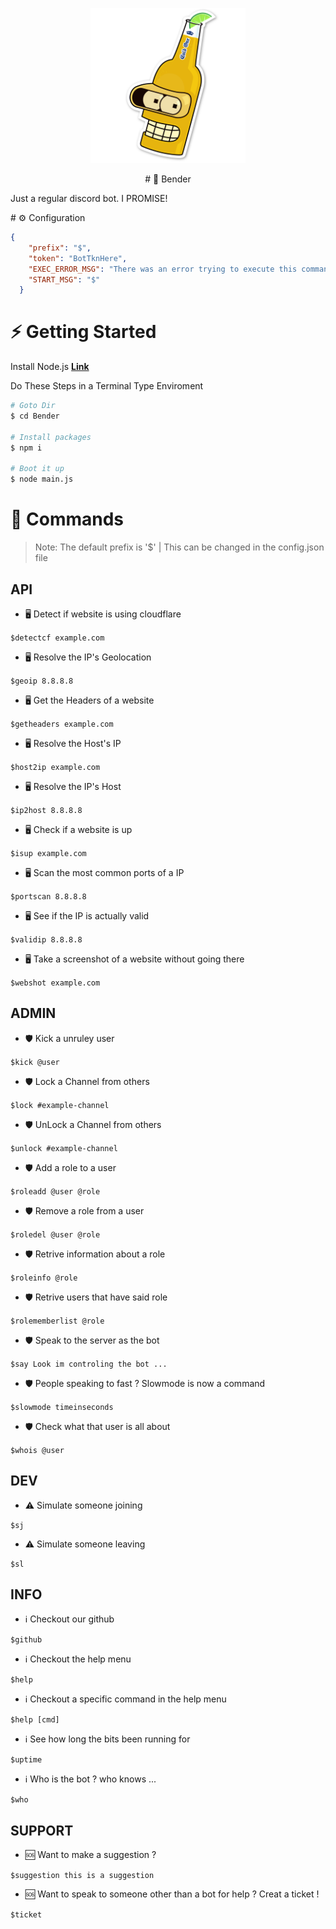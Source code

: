<p align="center">
  <img width="248" height="248" src="https://raw.githubusercontent.com/0xWarning/Bender/main/image/b1.png">
</p>
<p align="center">
# 🍺 Bender

 Just a regular discord bot. I PROMISE!
</p>
# ⚙️ Configuration

```json
{
    "prefix": "$",
    "token": "BotTknHere",
    "EXEC_ERROR_MSG": "There was an error trying to execute this command!",
    "START_MSG": "$"
  }
```

# ⚡ Getting Started

Install Node.js **[Link](https://nodejs.org/en/download/)**

Do These Steps in a Terminal Type Enviroment

```bash
# Goto Dir
$ cd Bender

# Install packages
$ npm i

# Boot it up
$ node main.js

```

# 📜 Commands

> Note: The default prefix is '$'
> | This can be changed in the config.json file

## API

- 🖥️ Detect if website is using cloudflare

`$detectcf example.com`

- 🖥️ Resolve the IP's Geolocation

`$geoip 8.8.8.8`

- 🖥️ Get the Headers of a website

`$getheaders example.com`

- 🖥️ Resolve the Host's IP

`$host2ip example.com`

- 🖥️ Resolve the IP's Host

`$ip2host 8.8.8.8`

- 🖥️ Check if a website is up

`$isup example.com`

- 🖥️ Scan the most common ports of a IP

`$portscan 8.8.8.8`

- 🖥️ See if the IP is actually valid

`$validip 8.8.8.8`

- 🖥️ Take a screenshot of a website without going there

`$webshot example.com`

## ADMIN

- 🛡️ Kick a unruley user

`$kick @user`

- 🛡️ Lock a Channel from others

`$lock #example-channel`

- 🛡️ UnLock a Channel from others

`$unlock #example-channel`


- 🛡️ Add a role to a user

`$roleadd @user @role`

- 🛡️ Remove a role from a user

`$roledel @user @role`

- 🛡️ Retrive information about a role

`$roleinfo @role`

- 🛡️ Retrive users that have said role

`$rolememberlist @role`

- 🛡️ Speak to the server as the bot

`$say Look im controling the bot ...`

- 🛡️ People speaking to fast ? Slowmode is now a command

`$slowmode timeinseconds`

- 🛡️ Check what that user is all about

`$whois @user`

## DEV

- ⚠️ Simulate someone joining

`$sj`

- ⚠️ Simulate someone leaving

`$sl`

## INFO

- ℹ️ Checkout our github

`$github`

- ℹ️ Checkout the help menu

`$help`

- ℹ️ Checkout a specific command in the help menu

`$help [cmd]`

- ℹ️ See how long the bits been running for

`$uptime`

- ℹ️ Who is the bot ? who knows ...

`$who`

## SUPPORT

- 🆘 Want to make a suggestion ?

`$suggestion this is a suggestion`

- 🆘 Want to speak to someone other than a bot for help ? Creat a ticket !

`$ticket`
